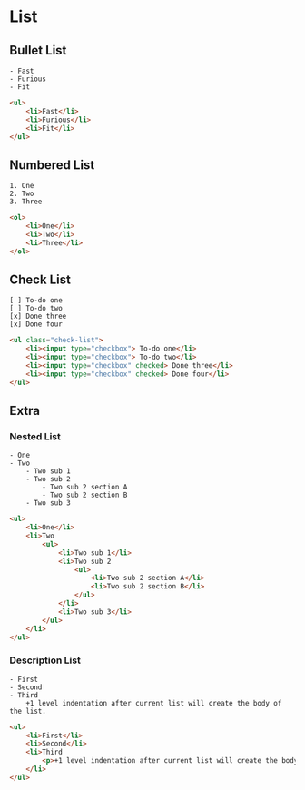 # List

## Bullet List

```gularen
- Fast
- Furious
- Fit
```
```html
<ul>
	<li>Fast</li>
	<li>Furious</li>
	<li>Fit</li>
</ul>
```

## Numbered List

```gularen
1. One
2. Two 
3. Three
```
```html
<ol>
	<li>One</li>
	<li>Two</li>
	<li>Three</li>
</ol>
```

## Check List
```gularen
[ ] To-do one 
[ ] To-do two
[x] Done three
[x] Done four
```
```html
<ul class="check-list">
	<li><input type="checkbox"> To-do one</li>
	<li><input type="checkbox"> To-do two</li>
	<li><input type="checkbox" checked> Done three</li>
	<li><input type="checkbox" checked> Done four</li>
</ul>
```

## Extra

### Nested List

```gularen
- One 
- Two 
	- Two sub 1
	- Two sub 2
		- Two sub 2 section A 
		- Two sub 2 section B
	- Two sub 3
```
```html
<ul>
	<li>One</li>
	<li>Two
		<ul>
			<li>Two sub 1</li>
			<li>Two sub 2
				<ul>
					<li>Two sub 2 section A</li>
					<li>Two sub 2 section B</li>
				</ul>
			</li>
			<li>Two sub 3</li>
		</ul>
	</li>
</ul>
```

### Description List
```gularen
- First 
- Second 
- Third 
	+1 level indentation after current list will create the body of the list.
```
```html
<ul>
	<li>First</li>
	<li>Second</li>
	<li>Third
		<p>+1 level indentation after current list will create the body of the list.</p>
	</li>
</ul>
```

